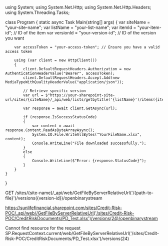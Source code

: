 using System;
using System.Net.Http;
using System.Net.Http.Headers;
using System.Threading.Tasks;

class Program
{
    static async Task Main(string[] args)
    {
        var siteName = "your-site-name";
        var listName = "your-list-name";
        var itemId = "your-item-id"; // ID of the item
        var versionId = "your-version-id"; // ID of the version you want

        var accessToken = "your-access-token"; // Ensure you have a valid access token

        using (var client = new HttpClient())
        {
            client.DefaultRequestHeaders.Authorization = new AuthenticationHeaderValue("Bearer", accessToken);
            client.DefaultRequestHeaders.Accept.Add(new MediaTypeWithQualityHeaderValue("application/json"));

            // Retrieve specific version
            var url = $"https://your-sharepoint-site-url/sites/{siteName}/_api/web/lists/getbytitle('{listName}')/items({itemId})/versions({versionId})/$value";

            var response = await client.GetAsync(url);

            if (response.IsSuccessStatusCode)
            {
                var content = await response.Content.ReadAsByteArrayAsync();
                System.IO.File.WriteAllBytes("YourFileName.xlsx", content);
                Console.WriteLine("File downloaded successfully.");
            }
            else
            {
                Console.WriteLine($"Error: {response.StatusCode}");
            }
        }
    }
}

GET /sites/{site-name}/_api/web/GetFileByServerRelativeUrl('/{path-to-file}')/versions({version-id})/openbinarystream

https://sunlifefinancial.sharepoint.com/sites/Credit-Risk-POC/_api/web//GetFileByServerRelativeUrl('/sites/Credit-Risk-POC/CreditRiskDocuments/PD_Test.xlsx')/versions(24)/openbinarystream

Cannot find resource for the request SP.RequestContext.current/web/GetFileByServerRelativeUrl('/sites/Credit-Risk-POC/CreditRiskDocuments/PD_Test.xlsx')/versions(24)

